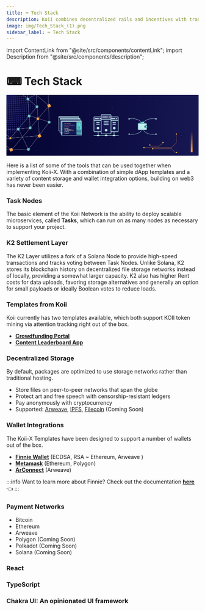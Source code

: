 ```yaml
---
title: ⌨ Tech Stack
description: Koii combines decentralized rails and incentives with traditional tools
image: img/Tech_Stack_(1).png
sidebar_label: ⌨ Tech Stack
---
```


import ContentLink from "@site/src/components/contentLink";
import Description from "@site/src/components/description";

# ⌨ Tech Stack

![Banner](<../img/Tech_Stack_(1).png>)

<Description
  text="Koii combines decentralized rails and incentives with traditional tools"
/>

Here is a list of some of the tools that can be used together when implementing Koii-X. With a combination of simple dApp templates and a variety of content storage and wallet integration options, building on web3 has never been easier.&#x20;

### Task Nodes

The basic element of the Koii Network is the ability to deploy scalable microservices, called **Tasks**, which can run on as many nodes as necessary to support your project.&#x20;

### K2 Settlement Layer

The K2 Layer utilizes a fork of a Solana Node to provide high-speed transactions and tracks voting between Task Nodes. Unlike Solana, K2 stores its blockchain history on decentralized file storage networks instead of locally, providing a somewhat larger capacity. K2 also has higher Rent costs for data uploads, favoring storage alternatives and generally an option for small payloads or ideally Boolean votes to reduce loads.&#x20;

### Templates from Koii

Koii currently has two templates available, which both support KOII token mining via attention tracking right out of the box.

- [**Crowdfunding Portal**](../template-library/crowdfunding-portal/)
- [**Content Leaderboard App**](../template-library/leaderboard-app/)

### Decentralized Storage

By default, packages are optimized to use storage networks rather than traditional hosting.

- Store files on peer-to-peer networks that span the globe
- Protect art and free speech with censorship-resistant ledgers
- Pay anonymously with cryptocurrency
- Supported: [Arweave](../../koii-software-toolkit-sdk/basic-utility-functions/arweave-and-general-utility/), [IPFS](https://ipfs.io/), [Filecoin](https://filecoin.io/) (Coming Soon)

### Wallet Integrations

The Koii-X Templates have been designed to support a number of wallets out of the box.

- [**Finnie Wallet**](https://koii.network/getFinnie) (ECDSA, RSA \~ Ethereum, Arweave )
- [**Metamask**](https://metamask.io/) (Ethereum, Polygon)
- [**ArConnect**](https://www.arconnect.io/) (Arweave)

:::info
Want to learn more about Finnie? Check out the documentation [**here**](./tech-stack) 👈
:::

### Payment Networks

- Bitcoin
- Ethereum
- Arweave
- Polygon (Coming Soon)
- Polkadot (Coming Soon)
- Solana (Coming Soon)

### React

<ContentLink title="React – A JavaScript library for building user interfaces" link="https://reactjs.org" imageLink="https://reactjs.org/icons/icon-512x512.png?v=f4d46f030265b4c48a05c999b8d93791"/>

### TypeScript

<ContentLink title="JavaScript With Syntax For Types." link="https://www.typescriptlang.org" imageLink="https://www.typescriptlang.org/icons/icon-512x512.png?v=8944a05a8b601855de116c8a56d3b3ae" description="typescriptlang" />

### Chakra UI: An opinionated UI framework

<ContentLink title="Chakra UI" link="https://www.typescriptlang.org" imageLink="https://chakra-ui.com/favicon.png" description="Chakra UI: Simple, Modular and Accessible UI Components for your React Applications." />
